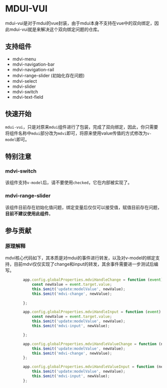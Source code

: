 # MDUI-VUI

mdui-vui是对于mdui的vue封装，由于mdui本身不支持在vue中的双向绑定，因此mdui-vui就是来解决这个双向绑定问题的仓库。

## 支持组件
- mdvi-menu
- mdvi-navigation-bar
- mdvi-navigation-rail
- mdvi-range-slider (初始化存在问题)
- mdvi-select
- mdvi-slider
- mdvi-switch
- mdvi-text-field

## 快速开始

`mdui-vui`，只是对原来`mdui`组件进行了包装，完成了双向绑定，因此，你只需要将组件名称中`mdui`部分改为`mdvi`即可，将原来使用value传值的方式修改为`v-model`即可。


## 特别注意

### mdvi-switch

该组件支持`v-model`后，请不要使用`checked`，它在内部被实现了。

### mdvi-range-slider

该组件目前存在初始化值问题，绑定变量后仅仅可以接受值，赋值目前存在问题，**目前不建议使用此组件**。


## 参与贡献

### 原理解释

mdvi核心代码如下，其本质是对mdui的事件进行转发，以及对v-model的绑定支持，目前mdvi仅仅实现了change和input的转发，其余事件需要进一步测试后编写。

```JavaScript
        app.config.globalProperties.mdviHandleChange = function (event) {
            const newValue = event.target.value;
            this.$emit('update:modelValue', newValue);
            this.$emit('mdvi-change', newValue);
            
        };

        app.config.globalProperties.mdviHandleInput = function (event) {
            const newValue = event.target.value;
            this.$emit('update:modelValue', newValue);
            this.$emit('mdvi-input', newValue);

        };

        app.config.globalProperties.mdviHandleValueChange = function (newValue) {
            this.$emit('update:modelValue', newValue);
            this.$emit('mdvi-change', newValue);
        };

        app.config.globalProperties.mdviHandleValueInput = function (newValue) {
            this.$emit('update:modelValue', newValue);
            this.$emit('mdvi-input', newValue);
        };
```